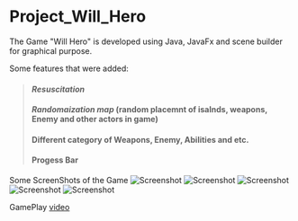 # Project_Will_Hero

The Game "Will Hero" is developed using Java, JavaFx and scene builder for graphical purpose.

Some features that were added:
> #### *Resuscitation*
> #### *Randomaization map* (random placemnt of isalnds, weapons, Enemy and other actors in game)
> #### Different category of **Weapons, Enemy, Abilities** and etc.
> #### Progess Bar

Some ScreenShots of the Game
![Screenshot](https://user-images.githubusercontent.com/88682260/174832718-e8ceba56-1068-4f4e-9585-6714232c7a73.png)
![Screenshot](https://user-images.githubusercontent.com/88682260/174832773-2cadadc3-e010-4d82-86ba-744e0ad99cd5.png)
![Screenshot](https://user-images.githubusercontent.com/88682260/174832781-ea023b64-2329-4bff-9b2b-3109dc6a2953.png)
![Screenshot](https://user-images.githubusercontent.com/88682260/174832786-dc5530d6-9c15-4cf2-bc22-2e04e44101b2.png)
![Screenshot](https://user-images.githubusercontent.com/88682260/174832792-2849a259-daa1-4c5c-ab3e-c90789f90fc1.png)

GamePlay [video](https://drive.google.com/file/d/1VokU04n9SS2CwnJ-h-feo_B0jfor5Kbf/view?usp=sharing)
